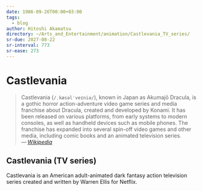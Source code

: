 ```yaml
---
date: 1986-09-26T00:00+03:00
tags:
  - blog
author: Hitoshi Akamatsu
directory: ~/Arts_and_Entertainment/animation/Castlevania_TV_series/
sr-due: 2027-08-22
sr-interval: 773
sr-ease: 273
---
```


# Castlevania

> Castlevania (`/ˌkæsəlˈveɪniə/`), known in Japan as Akumajō Dracula, is a gothic horror action-adventure video game series and media franchise about Dracula, created and developed by Konami. It has been released on various platforms, from early systems to modern consoles, as well as handheld devices such as mobile phones. The franchise has expanded into several spin-off video games and other media, including comic books and an animated television series.\
> — <cite>[Wikipedia](https://en.wikipedia.org/wiki/Castlevania)</cite>

## Castlevania (TV series)

Castlevania is an American adult-animated dark fantasy action television series created and written by Warren Ellis for Netflix.
